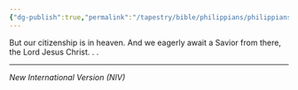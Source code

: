 ```yaml
---
{"dg-publish":true,"permalink":"/tapestry/bible/philippians/philippians-3-20/","title":"Philippians 3:20","tags":["bible-verse","bible-verse"],"dgHomeLink":true,"dgShowLocalGraph":true,"dgEnableSearch":true}
---
```



But our citizenship is in heaven. And we eagerly await a Savior from there, the Lord Jesus Christ. . . 

---
*New International Version (NIV)*
